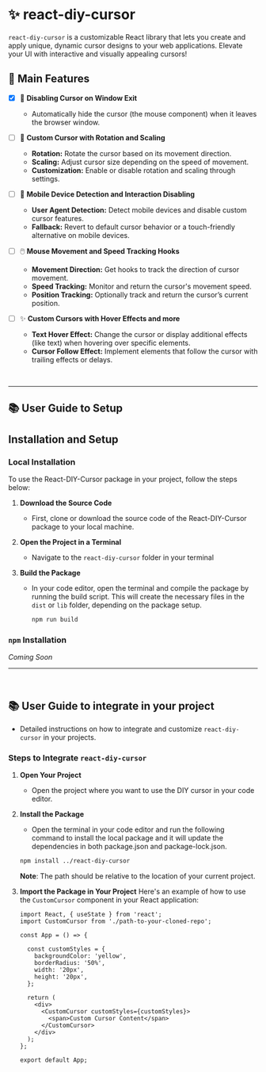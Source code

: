 # ✨ react-diy-cursor

`react-diy-cursor` is a customizable React library that lets you create and apply unique, dynamic cursor designs to your web applications. Elevate your UI with interactive and visually appealing cursors!

## 🚀 Main Features
  
- [x] 🚫 **Disabling Cursor on Window Exit**
  - Automatically hide the cursor (the mouse component) when it leaves the browser window.

- [ ] 🎡 **Custom Cursor with Rotation and Scaling**
  - **Rotation:** Rotate the cursor based on its movement direction.
  - **Scaling:** Adjust cursor size depending on the speed of movement.
  - **Customization:** Enable or disable rotation and scaling through settings.

- [ ] 📱 **Mobile Device Detection and Interaction Disabling**
  - **User Agent Detection:** Detect mobile devices and disable custom cursor features.
  - **Fallback:** Revert to default cursor behavior or a touch-friendly alternative on mobile devices.

- [ ] 🖱️ **Mouse Movement and Speed Tracking Hooks**
  - **Movement Direction:** Get hooks to track the direction of cursor movement.
  - **Speed Tracking:** Monitor and return the cursor's movement speed.
  - **Position Tracking:** Optionally track and return the cursor’s current position.

- [ ] ✨ **Custom Cursors with Hover Effects and more**
  - **Text Hover Effect:** Change the cursor or display additional effects (like text) when hovering over specific elements.
  - **Cursor Follow Effect:** Implement elements that follow the cursor with trailing effects or delays.

<br/>


---

## 📚 User Guide to Setup

## Installation and Setup
### Local Installation

  To use the React-DIY-Cursor package in your project, follow the steps below:

 1. **Download the Source Code**

    - First, clone or download the source code of the React-DIY-Cursor package to your local machine.

 2. **Open the Project in a Terminal**

    - Navigate to the `react-diy-cursor` folder in your terminal

 3. **Build the Package**

    - In your code editor, open the terminal and compile the package by running the build script. This will create the necessary files in the `dist` or `lib` folder, depending on the package setup.

      ```bash
      npm run build
      ```
### `npm` Installation

 *Coming Soon*
 
---
<br/>

## 📚 User Guide to integrate in your project
- Detailed instructions on how to integrate and customize `react-diy-cursor` in your projects.


### Steps to Integrate `react-diy-cursor`

1. **Open Your Project**
   - Open the project where you want to use the DIY cursor in your code editor.

2. **Install the Package**
    - Open the terminal in your code editor and run the following command to install the local package and it will update the dependencies in both package.json and package-lock.json.

    ```bash
    npm install ../react-diy-cursor
    ```

    **Note**: The path should be relative to the location of your current project.

3. **Import the Package in Your Project**
    Here's an example of how to use the `CustomCursor` component in your React application:
    
    ```tsx
    import React, { useState } from 'react';
    import CustomCursor from './path-to-your-cloned-repo';
    
    const App = () => {
    
      const customStyles = {
        backgroundColor: 'yellow',
        borderRadius: '50%',
        width: '20px',
        height: '20px',
      };
    
      return (
        <div>
          <CustomCursor customStyles={customStyles}>
            <span>Custom Cursor Content</span>
          </CustomCursor>
        </div>
      );
    };
    
    export default App;
    ```


